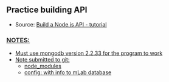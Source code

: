## Practice building API
  * Source: <a href="https://www.youtube.com/watch?v=fsCjFHuMXj0"> Build a Node.js API - tutorial

### NOTES:
  * Must use mongodb version 2.2.33 for the program to work
  * Note submitted to git:
    * node_modules
    * config: with info to mLab database
